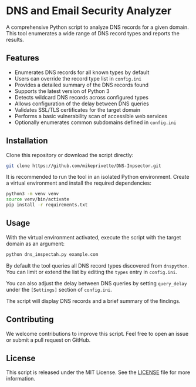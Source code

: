 # DNS and Email Security Analyzer

A comprehensive Python script to analyze DNS records for a given domain. This tool enumerates a wide range of DNS record types and reports the results.

## Features

- Enumerates DNS records for all known types by default
- Users can override the record type list in `config.ini`
- Provides a detailed summary of the DNS records found
- Supports the latest version of Python 3
- Detects wildcard DNS records across configured types
- Allows configuration of the delay between DNS queries
- Validates SSL/TLS certificates for the target domain
- Performs a basic vulnerability scan of accessible web services
- Optionally enumerates common subdomains defined in `config.ini`

## Installation

Clone this repository or download the script directly:

```bash
git clone https://github.com/mikeprivette/DNS-Inpsector.git
```

It is recommended to run the tool in an isolated Python environment. Create a
virtual environment and install the required dependencies:

```bash
python3 -m venv venv
source venv/bin/activate
pip install -r requirements.txt
```

## Usage

With the virtual environment activated, execute the script with the target domain as an argument:

```bash
python dns_inspectah.py example.com
```

By default the tool queries all DNS record types discovered from `dnspython`.
You can limit or extend the list by editing the `types` entry in `config.ini`.

You can also adjust the delay between DNS queries by setting `query_delay` under
the `[Settings]` section of `config.ini`.

The script will display DNS records and a brief summary of the findings.

## Contributing

We welcome contributions to improve this script. Feel free to open an issue or submit a pull request on GitHub.

## License

This script is released under the MIT License. See the [LICENSE](LICENSE) file for more information.
